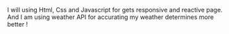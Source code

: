 I will using Html, Css and Javascript for gets responsive and reactive page. And I am using  weather API for accurating my weather determines more better !
